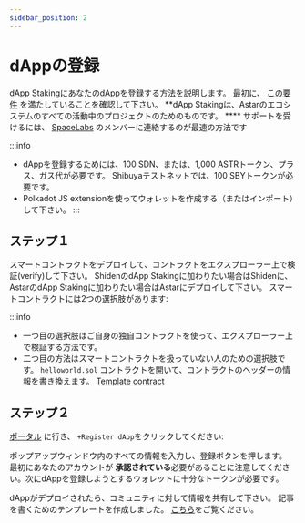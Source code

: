 ```yaml
---
sidebar_position: 2
---
```


# dAppの登録

dApp StakingにあなたのdAppを登録する方法を説明します。 最初に、 [この要件](https://docs.astar.network/docs/dapp-staking/for-devs/requirements) を満たしていることを確認して下さい。 **dApp Stakingは、Astarのエコシステムのすべての活動中のプロジェクトのためのものです。 **** サポートを受けるには、 [SpaceLabs](https://astar.network/spacelabs/) のメンバーに連絡するのが最速の方法です

:::info
- dAppを登録するためには、100 SDN、または、1,000 ASTRトークン、プラス、ガス代が必要です。 Shibuyaテストネットでは、100 SBYトークンが必要です。
- Polkadot JS extensionを使ってウォレットを作成する（またはインポート）して下さい。
:::

## ステップ１

スマートコントラクトをデプロイして、コントラクトをエクスプローラー上で検証(verify)して下さい。 ShidenのdApp Stakingに加わりたい場合はShidenに、AstarのdApp Stakingに加わりたい場合はAstarにデプロイして下さい。 スマートコントラクトには2つの選択肢があります:

:::info
- 一つ目の選択肢はご自身の独自コントラクトを使って、エクスプローラー上で検証する方法です。
- 二つ目の方法はスマートコントラクトを扱っていない人のための選択肢です。 `helloworld.sol` コントラクトを開いて、コントラクトのヘッダーの情報を書き換えます。 [Template contract](https://github.com/AstarNetwork/builders-program/blob/main/hellowold.sol)

## ステップ２

[ポータル](https://portal.astar.network/store/discover-dapps) に行き、 `+Register dApp`をクリックしてください:

ポップアップウィンドウ内のすべての情報を入力し、登録ボタンを押します。 最初にあなたのアカウントが **承認されている**必要があることに注意してください。次にdAppを登録しようとするウォレットに十分なトークンが必要です。

dAppがデプロイされたら、コミュニティに対して情報を共有して下さい。 記事を書くためのテンプレートを作成しました。 [こちら](https://astarnetwork.notion.site/dApp-staking-template-Astar-Network-07d029f2d89644f48a17650522968682)をご覧ください。
